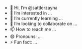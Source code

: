 - 👋 Hi, I’m @sattlerzayna
- 👀 I’m interested in ...
- 🌱 I’m currently learning ...
- 💞️ I’m looking to collaborate on ...
- 📫 How to reach me ...
- 😄 Pronouns: ...
- ⚡ Fun fact: ...

<!---
sattlerzayna/sattlerzayna is a ✨ special ✨ repository because its `README.md` (this file) appears on your GitHub profile.
You can click the Preview link to take a look at your changes.
--->
